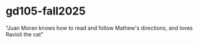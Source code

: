 # gd105-fall2025
"Juan Moran knows how to read and follow Mathew's directions, and loves Ravioli the cat"
